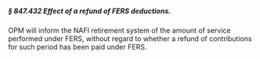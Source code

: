##### § 847.432 Effect of a refund of FERS deductions. #####

OPM will inform the NAFI retirement system of the amount of service performed under FERS, without regard to whether a refund of contributions for such period has been paid under FERS.
